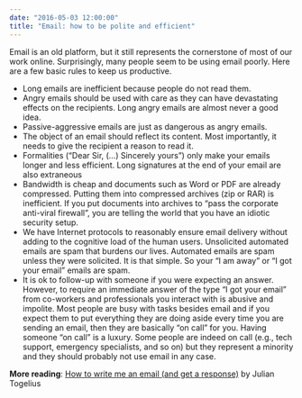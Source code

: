 ```yaml
---
date: "2016-05-03 12:00:00"
title: "Email: how to be polite and efficient"
---
```




Email is an old platform, but it still represents the cornerstone of most of our work online. Surprisingly, many people seem to be using email poorly. Here are a few basic rules to keep us productive.

- Long emails are inefficient because people do not read them.
- Angry emails should be used with care as they can have devastating effects on the recipients. Long angry emails are almost never a good idea.
- Passive-aggressive emails are just as dangerous as angry emails.
- The object of an email should reflect its content. Most importantly, it needs to give the recipient a reason to read it. 
- Formalities (&ldquo;Dear Sir, (&hellip;) Sincerely yours&rdquo;) only make your emails longer and less efficient. Long signatures at the end of your email are also extraneous 
- Bandwidth is cheap and documents such as Word or PDF are already compressed. Putting them into compressed archives (zip or RAR) is inefficient. If you put documents into archives to &ldquo;pass the corporate anti-viral firewall&rdquo;, you are telling the world that you have an idiotic security setup.
- We have Internet protocols to reasonably ensure email delivery without adding to the cognitive load of the human users. Unsolicited automated emails are spam that burdens our lives. Automated emails are spam unless they were solicited. It is that simple. So your &ldquo;I am away&rdquo; or &ldquo;I got your email&rdquo; emails are spam. 
- It is ok to follow-up with someone if you were expecting an answer. However, to require an immediate answer of the type &ldquo;I got your email&rdquo; from co-workers and professionals you interact with is abusive and impolite. Most people are busy with tasks besides email and if you expect them to put everything they are doing aside every time you are sending an email, then they are basically &ldquo;on call&rdquo; for you. Having someone &ldquo;on call&rdquo; is a luxury. Some people are indeed on call (e.g., tech support, emergency specialists, and so on) but they represent a minority and they should probably not use email in any case. 


__More reading__: [How to write me an email (and get a response)](http://togelius.blogspot.ca/2015/02/how-to-write-me-email-and-get-response.html) by Julian Togelius

